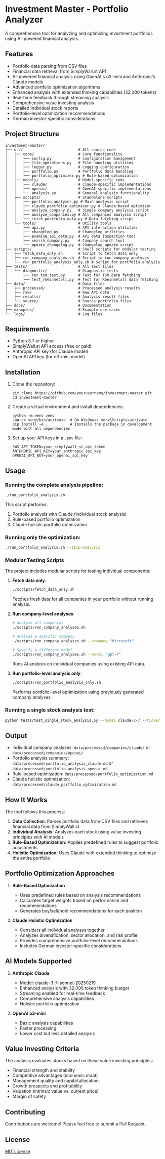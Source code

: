 # Investment Master - Portfolio Analyzer

A comprehensive tool for analyzing and optimizing investment portfolios using AI-powered financial analysis.

## Features

- Portfolio data parsing from CSV files
- Financial data retrieval from SimplyWall.st API
- AI-powered financial analysis using OpenAI's o3-mini and Anthropic's Claude models
- Advanced portfolio optimization algorithms
- Enhanced analysis with extended thinking capabilities (32,000 tokens)
- Real-time feedback through streaming analysis
- Comprehensive value investing analysis
- Detailed individual stock reports
- Portfolio-level optimization recommendations
- German investor-specific considerations

## Project Structure

```
investment-master/
├── src/                         # All source code
│   ├── core/                    # Core functionality
│   │   ├── config.py            # Configuration management
│   │   ├── file_operations.py   # File handling utilities
│   │   ├── logger.py            # Logging configuration
│   │   ├── portfolio.py         # Portfolio data handling
│   │   └── portfolio_optimizer.py # Rule-based optimization
│   ├── models/                  # Model-specific code
│   │   ├── claude/              # Claude-specific implementations
│   │   ├── openai/              # OpenAI-specific implementations
│   │   └── analysis.py          # General analysis functionality
│   ├── scripts/                 # Standalone scripts
│   │   ├── portfolio_analyzer.py # Main analysis script
│   │   ├── claude_portfolio_optimizer.py # Claude-based optimizer
│   │   ├── analyze_company.py   # Single company analysis script
│   │   ├── analyze_companies.py # All companies analysis script
│   │   └── fetch_portfolio_data.py # Data fetching script
│   └── tools/                   # Utility tools
│       ├── api.py               # API interaction utilities
│       ├── changelog.py         # Changelog utilities
│       ├── examine_api_data.py  # API data inspection tool
│       ├── search_company.py    # Company search tool
│       └── update_changelog.py  # Changelog update script
├── scripts/                     # Shell scripts for modular testing
│   ├── fetch_data_only.sh       # Script to fetch data only
│   ├── run_company_analyses.sh  # Script to run company analyses
│   └── run_portfolio_analysis_only.sh # Script for portfolio analysis
├── tests/                       # All test files
│   └── diagnostic/              # Diagnostic tests
│       ├── run_tsm_test.py      # Test for TSM data fetching
│       └── test_rheinmetall.py  # Test for Rheinmetall data fetching
├── data/                        # Data files
│   ├── processed/               # Processed analysis results
│   ├── raw/                     # Raw API data
│   ├── results/                 # Analysis result files
│   └── source/                  # Source portfolio files
├── docs/                        # Documentation
├── examples/                    # Example use cases
└── logs/                        # Log files
```

## Requirements

- Python 3.7 or higher
- SimplyWall.st API access (free or paid)
- Anthropic API key (for Claude model)
- OpenAI API key (for o3-mini model)

## Installation

1. Clone the repository:
   ```
   git clone https://github.com/yourusername/investment-master.git
   cd investment-master
   ```

2. Create a virtual environment and install dependencies:
   ```
   python -m venv venv
   source venv/bin/activate  # On Windows: venv\Scripts\activate
   pip install -e .          # Installs the package in development mode with all dependencies
   ```

3. Set up your API keys in a `.env` file:
   ```
   SWS_API_TOKEN=your_simplywall_st_api_token
   ANTHROPIC_API_KEY=your_anthropic_api_key
   OPENAI_API_KEY=your_openai_api_key
   ```

## Usage

### Running the complete analysis pipeline:

```bash
./run_portfolio_analysis.sh
```

This script performs:
1. Portfolio analysis with Claude (individual stock analysis)
2. Rule-based portfolio optimization
3. Claude holistic portfolio optimization

### Running only the optimization:

```bash
./run_portfolio_analysis.sh --skip-analysis
```

### Modular Testing Scripts

The project includes modular scripts for testing individual components:

1. **Fetch data only**:
   ```bash
   ./scripts/fetch_data_only.sh
   ```
   Fetches fresh data for all companies in your portfolio without running analysis.

2. **Run company-level analyses**:
   ```bash
   # Analyze all companies
   ./scripts/run_company_analyses.sh

   # Analyze a specific company
   ./scripts/run_company_analyses.sh --company "Microsoft"

   # Specify a different model
   ./scripts/run_company_analyses.sh --model "gpt-4"
   ```
   Runs AI analysis on individual companies using existing API data.

3. **Run portfolio-level analysis only**:
   ```bash
   ./scripts/run_portfolio_analysis_only.sh
   ```
   Performs portfolio-level optimization using previously generated company analyses.

### Running a single stock analysis test:

```bash
python tests/test_single_stock_analysis.py --model claude-3-7 --ticker MSFT --company "Microsoft Corporation"
```

## Output

- Individual company analyses: `data/processed/companies/claude/` or `data/processed/companies/openai/`
- Portfolio analysis summary: `data/processed/portfolio_analysis_claude.md` or `data/processed/portfolio_analysis_openai.md`
- Rule-based optimization: `data/processed/portfolio_optimization.md`
- Claude holistic optimization: `data/processed/claude_portfolio_optimization.md`

## How It Works

The tool follows this process:
1. **Data Collection**: Parses portfolio data from CSV files and retrieves financial data from SimplyWall.st
2. **Individual Analysis**: Analyzes each stock using value investing principles with AI models
3. **Rule-Based Optimization**: Applies predefined rules to suggest portfolio adjustments
4. **Holistic Optimization**: Uses Claude with extended thinking to optimize the entire portfolio

## Portfolio Optimization Approaches

1. **Rule-Based Optimization**
   - Uses predefined rules based on analysis recommendations
   - Calculates target weights based on performance and recommendations
   - Generates buy/sell/hold recommendations for each position

2. **Claude Holistic Optimization**
   - Considers all individual analyses together
   - Analyzes diversification, sector allocation, and risk profile
   - Provides comprehensive portfolio-level recommendations
   - Includes German investor-specific considerations

## AI Models Supported

1. **Anthropic Claude**
   - Model: claude-3-7-sonnet-20250219
   - Enhanced analysis with 32,000 token thinking budget
   - Streaming enabled for real-time feedback
   - Comprehensive analysis capabilities
   - Holistic portfolio optimization

2. **OpenAI o3-mini**
   - Basic analysis capabilities
   - Faster processing
   - Lower cost but less detailed analysis

## Value Investing Criteria

The analysis evaluates stocks based on these value investing principles:
- Financial strength and stability
- Competitive advantages (economic moat)
- Management quality and capital allocation
- Growth prospects and profitability
- Valuation (intrinsic value vs. current price)
- Margin of safety

## Contributing

Contributions are welcome! Please feel free to submit a Pull Request.

## License

[MIT License](LICENSE) 